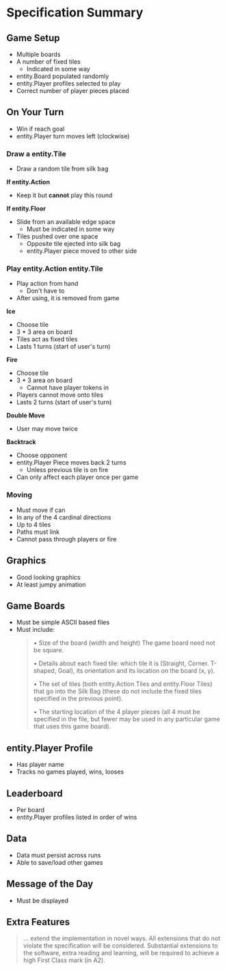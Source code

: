 # Specification Summary

## Game Setup
- Multiple boards
- A number of fixed tiles
    - Indicated in some way
- entity.Board populated randomly
- entity.Player profiles selected to play
- Correct number of player pieces placed

## On Your Turn
- Win if reach goal
- entity.Player turn moves left (clockwise)

### Draw a entity.Tile
- Draw a random tile from silk bag

**If entity.Action**
- Keep it but **cannot** play this round

**If entity.Floor**
- Slide from an available edge space
    - Must be indicated in some way
- Tiles pushed over one space
    - Opposite tile ejected into silk bag
    - entity.Player piece moved to other side

### Play entity.Action entity.Tile
- Play action from hand
    - Don't have to
- After using, it is removed from game

**Ice**
- Choose tile
- 3 * 3 area on board
- Tiles act as fixed tiles
- Lasts 1 turns (start of user's turn)

**Fire**
- Choose tile
- 3 * 3 area on board
    - Cannot have player tokens in
- Players cannot move onto tiles
- Lasts 2 turns (start of user's turn)

**Double Move**
- User may move twice

**Backtrack**
- Choose opponent
- entity.Player Piece moves back 2 turns
    - Unless previous tile is on fire
- Can only affect each player once per game

### Moving
- Must move if can
- In any of the 4 cardinal directions
- Up to 4 tiles
- Paths must link
- Cannot pass through players or fire

## Graphics
- Good looking graphics
- At least jumpy animation

## Game Boards
- Must be simple ASCII based files
- Must include:
    > • Size of the board (width and height) The game board need not be square.
    > 
    > • Details about each fixed tile: which tile it is (Straight, Corner. T-shaped, Goal),
    > its orientation and its location on the board (x, y).
    > 
    > • The set of tiles (both entity.Action Tiles and entity.Floor Tiles) that go into the Silk Bag (these
    > do not include the fixed tiles specified in the previous point).
    > 
    > • The starting location of the 4 player pieces (all 4 must be specified in the file,
    > but fewer may be used in any particular game that uses this game board).

## entity.Player Profile
- Has player name
- Tracks no games played, wins, looses

## Leaderboard
- Per board
- entity.Player profiles listed in order of wins

## Data
- Data must persist across runs
- Able to save/load other games

## Message of the Day
- Must be displayed

## Extra Features
> ... extend the implementation in novel ways. All extensions that do not violate the
> specification will be considered. Substantial extensions to the software, extra reading
> and learning, will be required to achieve a high First Class mark (in A2).
